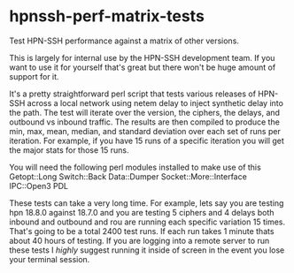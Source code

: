 # hpnssh-perf-matrix-tests
Test HPN-SSH performance against a matrix of other versions. 

This is largely for internal use by the HPN-SSH development team. 
If you want to use it for yourself that's great but there won't be
huge amount of support for it. 

It's a pretty straightforward perl script that tests various
releases of HPN-SSH across a local network using netem delay to 
inject synthetic delay into the path. The test will iterate over
the version, the ciphers, the delays, and outbound vs inbound traffic. 
The results are then compiled to produce the min, max, mean, median,
and standard deviation over each set of runs per iteration. For example, 
if you have 15 runs of a specific iteration you will get the major stats
for those 15 runs. 

You will need the following perl modules installed to make use of this
Getopt::Long
Switch::Back
Data::Dumper
Socket::More::Interface
IPC::Open3
PDL

These tests can take a very long time. For example, lets say you are testing
hpn 18.8.0 against 18.7.0 and you are testing 5 ciphers and 4 delays both
inbound and outbound and rou are running each specific variation 15 times.
That's going to be a total 2400 test runs. If each run takes 1 minute
thats about 40 hours of testing. If you are logging into a remote server to
run these tests I *highly* suggest running it inside of screen in the event 
you lose your terminal session. 

